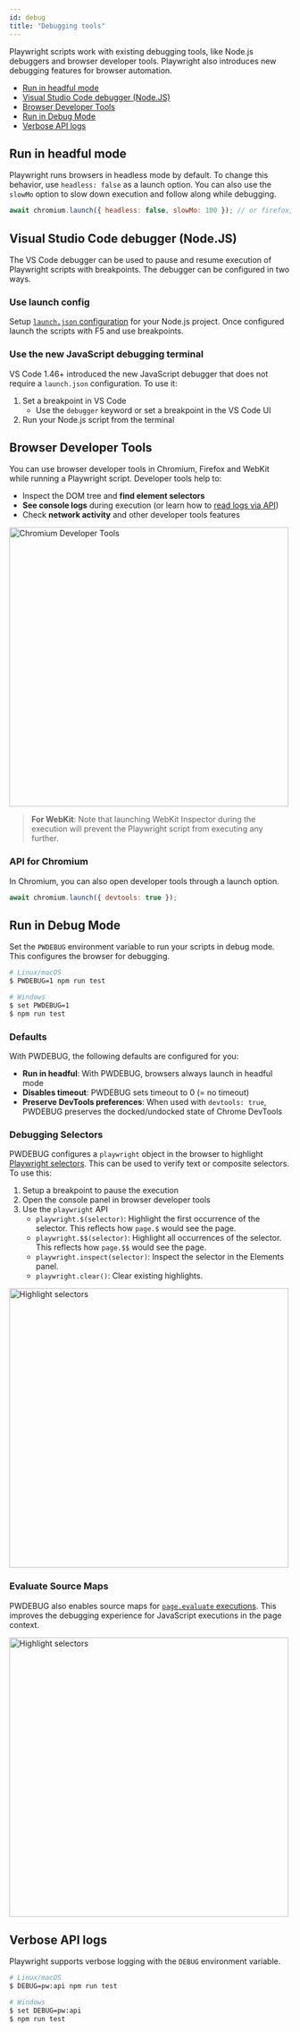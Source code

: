 ```yaml
---
id: debug
title: "Debugging tools"
---
```


Playwright scripts work with existing debugging tools, like Node.js debuggers and browser developer tools. Playwright also introduces new debugging features for browser automation.

- [Run in headful mode](#run-in-headful-mode)
- [Visual Studio Code debugger (Node.JS)](#visual-studio-code-debugger-nodejs)
- [Browser Developer Tools](#browser-developer-tools)
- [Run in Debug Mode](#run-in-debug-mode)
- [Verbose API logs](#verbose-api-logs)

## Run in headful mode

Playwright runs browsers in headless mode by default. To change this behavior, use `headless: false` as a launch option. You can also use the `slowMo` option to slow down execution and follow along while debugging.

```js
await chromium.launch({ headless: false, slowMo: 100 }); // or firefox, webkit
```

## Visual Studio Code debugger (Node.JS)

The VS Code debugger can be used to pause and resume execution of Playwright scripts with breakpoints. The debugger can be configured in two ways.

### Use launch config

Setup [`launch.json` configuration](https://code.visualstudio.com/docs/nodejs/nodejs-debugging) for your Node.js project. Once configured launch the scripts with F5 and use breakpoints.

### Use the new JavaScript debugging terminal

VS Code 1.46+ introduced the new JavaScript debugger that does not require a `launch.json` configuration. To use it:
1. Set a breakpoint in VS Code
   * Use the `debugger` keyword or set a breakpoint in the VS Code UI
1. Run your Node.js script from the terminal

## Browser Developer Tools

You can use browser developer tools in Chromium, Firefox and WebKit while running a Playwright script. Developer tools help to:
* Inspect the DOM tree and **find element selectors**
* **See console logs** during execution (or learn how to [read logs via API](./verification.md#console-logs))
* Check **network activity** and other developer tools features

<a href="https://user-images.githubusercontent.com/284612/77234134-5f21a500-6b69-11ea-92ec-1c146e1333ec.png"><img src="https://user-images.githubusercontent.com/284612/77234134-5f21a500-6b69-11ea-92ec-1c146e1333ec.png" width="500" alt="Chromium Developer Tools"></img></a>

> **For WebKit**: Note that launching WebKit Inspector during the execution will prevent the Playwright script from executing any further.

### API for Chromium

In Chromium, you can also open developer tools through a launch option.

```js
await chromium.launch({ devtools: true });
```

## Run in Debug Mode

Set the `PWDEBUG` environment variable to run your scripts in debug mode. This configures the browser for debugging.

```sh
# Linux/macOS
$ PWDEBUG=1 npm run test

# Windows
$ set PWDEBUG=1
$ npm run test
```

### Defaults

With PWDEBUG, the following defaults are configured for you:
* **Run in headful**: With PWDEBUG, browsers always launch in headful mode
* **Disables timeout**: PWDEBUG sets timeout to 0 (= no timeout)
* **Preserve DevTools preferences**: When used with `devtools: true`, PWDEBUG preserves the docked/undocked state of Chrome DevTools

### Debugging Selectors

PWDEBUG configures a `playwright` object in the browser to highlight [Playwright selectors](./selectors.md). This can be used to verify text or composite selectors. To use this:
1. Setup a breakpoint to pause the execution
1. Open the console panel in browser developer tools
1. Use the `playwright` API
   * `playwright.$(selector)`: Highlight the first occurrence of the selector. This reflects how `page.$` would see the page.
   * `playwright.$$(selector)`: Highlight all occurrences of the selector. This reflects how `page.$$` would see the page.
   * `playwright.inspect(selector)`: Inspect the selector in the Elements panel.
   * `playwright.clear()`: Clear existing highlights.

<a href="https://user-images.githubusercontent.com/284612/86857345-299abc00-c073-11ea-9e31-02923a9f0d4b.png"><img src="https://user-images.githubusercontent.com/284612/86857345-299abc00-c073-11ea-9e31-02923a9f0d4b.png" width="500" alt="Highlight selectors"></img></a>

### Evaluate Source Maps

PWDEBUG also enables source maps for [`page.evaluate` executions](./core-concepts.md#evaluation). This improves the debugging experience for JavaScript executions in the page context.

<a href="https://user-images.githubusercontent.com/284612/86857568-a6c63100-c073-11ea-82a4-bfd531a4ec87.png"><img src="https://user-images.githubusercontent.com/284612/86857568-a6c63100-c073-11ea-82a4-bfd531a4ec87.png" width="500" alt="Highlight selectors"></img></a>

## Verbose API logs

Playwright supports verbose logging with the `DEBUG` environment variable.

```sh
# Linux/macOS
$ DEBUG=pw:api npm run test

# Windows
$ set DEBUG=pw:api
$ npm run test
```


[Accessibility]: ./api/class-accessibility.md "Accessibility"
[Browser]: ./api/class-browser.md "Browser"
[BrowserContext]: ./api/class-browsercontext.md "BrowserContext"
[BrowserServer]: ./api/class-browserserver.md "BrowserServer"
[BrowserType]: ./api/class-browsertype.md "BrowserType"
[CDPSession]: ./api/class-cdpsession.md "CDPSession"
[ChromiumBrowser]: ./api/class-chromiumbrowser.md "ChromiumBrowser"
[ChromiumBrowserContext]: ./api/class-chromiumbrowsercontext.md "ChromiumBrowserContext"
[ChromiumCoverage]: ./api/class-chromiumcoverage.md "ChromiumCoverage"
[ConsoleMessage]: ./api/class-consolemessage.md "ConsoleMessage"
[Dialog]: ./api/class-dialog.md "Dialog"
[Download]: ./api/class-download.md "Download"
[ElementHandle]: ./api/class-elementhandle.md "ElementHandle"
[FileChooser]: ./api/class-filechooser.md "FileChooser"
[FirefoxBrowser]: ./api/class-firefoxbrowser.md "FirefoxBrowser"
[Frame]: ./api/class-frame.md "Frame"
[JSHandle]: ./api/class-jshandle.md "JSHandle"
[Keyboard]: ./api/class-keyboard.md "Keyboard"
[Logger]: ./api/class-logger.md "Logger"
[Mouse]: ./api/class-mouse.md "Mouse"
[Page]: ./api/class-page.md "Page"
[Playwright]: ./api/class-playwright.md "Playwright"
[Request]: ./api/class-request.md "Request"
[Response]: ./api/class-response.md "Response"
[Route]: ./api/class-route.md "Route"
[Selectors]: ./api/class-selectors.md "Selectors"
[TimeoutError]: ./api/class-timeouterror.md "TimeoutError"
[Touchscreen]: ./api/class-touchscreen.md "Touchscreen"
[Video]: ./api/class-video.md "Video"
[WebKitBrowser]: ./api/class-webkitbrowser.md "WebKitBrowser"
[WebSocket]: ./api/class-websocket.md "WebSocket"
[Worker]: ./api/class-worker.md "Worker"
[Element]: https://developer.mozilla.org/en-US/docs/Web/API/element "Element"
[Evaluation Argument]: ./core-concepts.md#evaluationargument "Evaluation Argument"
[Promise]: https://developer.mozilla.org/en-US/docs/Web/JavaScript/Reference/Global_Objects/Promise "Promise"
[iterator]: https://developer.mozilla.org/en-US/docs/Web/JavaScript/Reference/Iteration_protocols "Iterator"
[origin]: https://developer.mozilla.org/en-US/docs/Glossary/Origin "Origin"
[selector]: https://developer.mozilla.org/en-US/docs/Web/CSS/CSS_Selectors "selector"
[Serializable]: https://developer.mozilla.org/en-US/docs/Web/JavaScript/Reference/Global_Objects/JSON/stringify#Description "Serializable"
[UIEvent.detail]: https://developer.mozilla.org/en-US/docs/Web/API/UIEvent/detail "UIEvent.detail"
[UnixTime]: https://en.wikipedia.org/wiki/Unix_time "Unix Time"
[xpath]: https://developer.mozilla.org/en-US/docs/Web/XPath "xpath"

[Array]: https://developer.mozilla.org/en-US/docs/Web/JavaScript/Reference/Global_Objects/Array "Array"
[boolean]: https://developer.mozilla.org/en-US/docs/Web/JavaScript/Data_structures#Boolean_type "Boolean"
[Buffer]: https://nodejs.org/api/buffer.html#buffer_class_buffer "Buffer"
[ChildProcess]: https://nodejs.org/api/child_process.html "ChildProcess"
[Error]: https://nodejs.org/api/errors.html#errors_class_error "Error"
[function]: https://developer.mozilla.org/en-US/docs/Web/JavaScript/Reference/Global_Objects/Function "Function"
[Map]: https://developer.mozilla.org/en-US/docs/Web/JavaScript/Reference/Global_Objects/Map "Map"
[null]: https://developer.mozilla.org/en-US/docs/Web/JavaScript/Reference/Global_Objects/null "null"
[number]: https://developer.mozilla.org/en-US/docs/Web/JavaScript/Data_structures#Number_type "Number"
[Object]: https://developer.mozilla.org/en-US/docs/Web/JavaScript/Reference/Global_Objects/Object "Object"
[Promise]: https://developer.mozilla.org/en-US/docs/Web/JavaScript/Reference/Global_Objects/Promise "Promise"
[Readable]: https://nodejs.org/api/stream.html#stream_class_stream_readable "Readable"
[RegExp]: https://developer.mozilla.org/en-US/docs/Web/JavaScript/Reference/Global_Objects/RegExp "RegExp"
[string]: https://developer.mozilla.org/en-US/docs/Web/JavaScript/Data_structures#String_type "string"
[URL]: https://nodejs.org/api/url.html "URL"